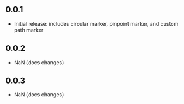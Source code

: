 ## 0.0.1

* Initial release: includes circular marker, pinpoint marker, and custom path marker

## 0.0.2

* NaN (docs changes)

## 0.0.3

* NaN (docs changes)

